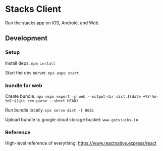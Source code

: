 # Stacks Client
Run the stacks app on iOS, Android, and Web.

## Development

### Setup
Install deps.
```npm install```

Start the dev server.
```npx expo start```

### bundle for web
Create bundle.
```npx expo export -p web --output-dir dist.$(date +%Y-%m-%d):$(git rev-parse --short HEAD)```

Run bundle locally.
```npx serve dist -l 8081```

Upload bundle to google cloud storage bucket: `www.getstacks.io`

### Reference

High-level reference of everything: https://www.reactnative.express/react
